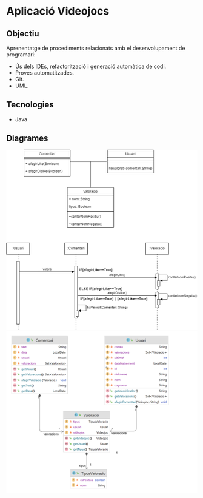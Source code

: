 Aplicació Videojocs
===================

Objectiu
--------

Aprenentatge de procediments relacionats amb el desenvolupament de programari:
- Ús dels IDEs, refactorització i generació automàtica de codi.
- Proves automatitzades.
- Git.
- UML.

Tecnologies
-----------

- Java

Diagrames
---------

![Diagrama de classes i seqüència de Valoració dels comentaris](./docs/Diagrames-ValoracioComentaris.png)
![Diagrama de classes de Valoració dels comentaris, v2](./docs/Diagrames-ValoracioComentaris2.png)